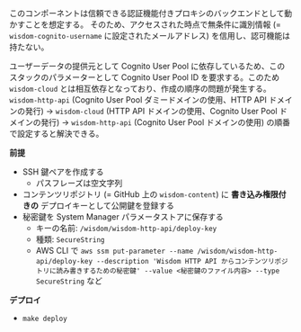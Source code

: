このコンポーネントは信頼できる認証機能付きプロキシのバックエンドとして動かすことを想定する。
そのため、アクセスされた時点で無条件に識別情報 (= `wisdom-cognito-username` に設定されたメールアドレス) を信用し、認可機能は持たない。

ユーザーデータの提供元として Cognito User Pool に依存しているため、このスタックのパラメーターとして Cognito User Pool ID を要求する。このため `wisdom-cloud` とは相互依存となっており、作成の順序の問題が発生する。
`wisdom-http-api` (Cognito User Pool ダミードメインの使用、HTTP API ドメインの発行) → `wisdom-cloud` (HTTP API ドメインの使用、Cognito User Pool ドメインの発行) → `wisdom-http-api` (Cognito User Pool ドメインの使用) の順番で設定すると解決できる。

**前提**

- SSH 鍵ペアを作成する
  - パスフレーズは空文字列
- コンテンツリポジトリ (= GitHub 上の `wisdom-content`) に **書き込み権限付きの** デプロイキーとして公開鍵を登録する
- 秘密鍵を System Manager パラメータストアに保存する
  - キーの名前: `/wisdom/wisdom-http-api/deploy-key`
  - 種類: `SecureString`
  - AWS CLI で `aws ssm put-parameter --name /wisdom/wisdom-http-api/deploy-key --description 'Wisdom HTTP API からコンテンツリポジトリに読み書きするための秘密鍵' --value <秘密鍵のファイル内容> --type SecureString` など

**デプロイ**

- `make deploy`
